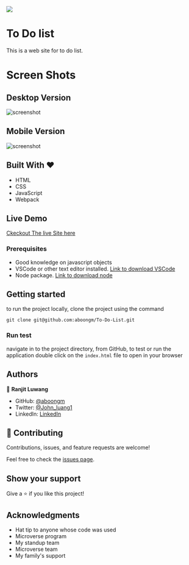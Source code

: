 ![](https://img.shields.io/badge/Microverse-blueviolet)

# To Do list

This is a web site for to do list.

# Screen Shots
## Desktop Version

![screenshot](assets/desktop.png)

## Mobile Version

![screenshot](assets/mobile.png)

## Built With &hearts;

- HTML
- CSS
- JavaScript
- Webpack

## Live Demo

[Ckeckout The live Site here](https://aboongm.github.io/To-Do-List/)

### Prerequisites
- Good knowledge on javascript objects
- VSCode or other text editor installed. [Link to download VSCode](https://code.visualstudio.com/download)
- Node package. [Link to download node](https://nodejs.org/en/download/)
  
## Getting started

to run the project locally, clone the project using the command

`git clone git@github.com:aboongm/To-Do-List.git`

### Run test

navigate in to the project directory, from GitHub,
to test or run the application double click on the `index.html` file to open in your browser

## Authors

👤 **Ranjit Luwang**

- GitHub: [@aboongm](https://github.com/aboongm)
- Twitter: [@John_luang1](https://twitter.com/John_luang1)
- LinkedIn: [LinkedIn](https://www.linkedin.com/in/mayengbam-ranjit-luwang-31962418/)

## 🤝 Contributing

Contributions, issues, and feature requests are welcome!

Feel free to check the [issues page](../../issues/).

## Show your support

Give a ⭐️ if you like this project!

## Acknowledgments

- Hat tip to anyone whose code was used
- Microverse program
- My standup team
- Microverse team
- My family's support
